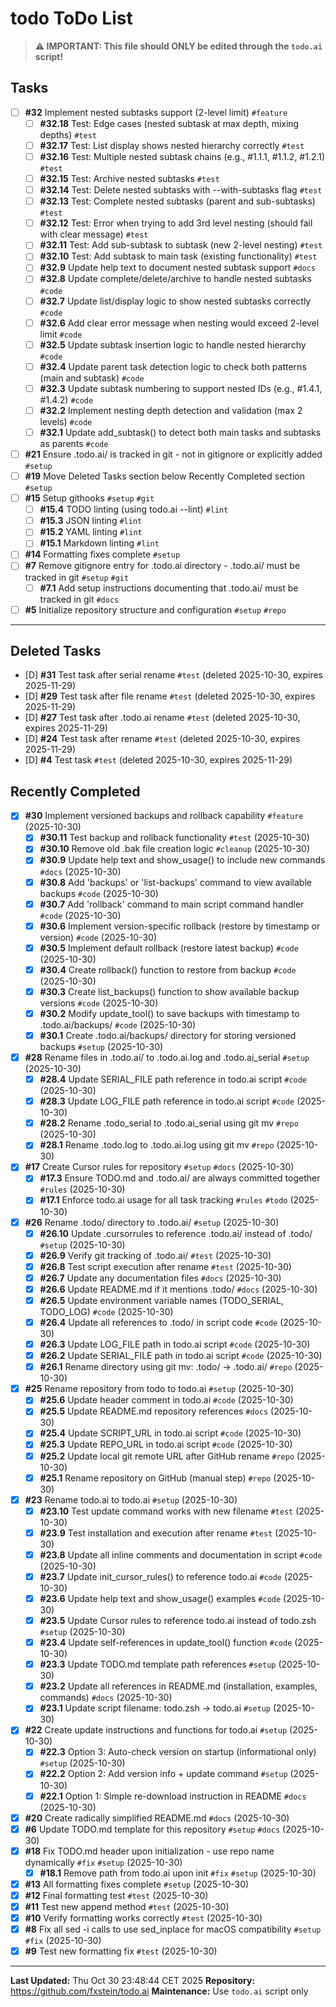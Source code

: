 # todo ToDo List

> **⚠️ IMPORTANT: This file should ONLY be edited through the `todo.ai` script!**

## Tasks
- [ ] **#32** Implement nested subtasks support (2-level limit) `#feature`
  - [ ] **#32.18** Test: Edge cases (nested subtask at max depth, mixing depths) `#test`
  - [ ] **#32.17** Test: List display shows nested hierarchy correctly `#test`
  - [ ] **#32.16** Test: Multiple nested subtask chains (e.g., #1.1.1, #1.1.2, #1.2.1) `#test`
  - [ ] **#32.15** Test: Archive nested subtasks `#test`
  - [ ] **#32.14** Test: Delete nested subtasks with --with-subtasks flag `#test`
  - [ ] **#32.13** Test: Complete nested subtasks (parent and sub-subtasks) `#test`
  - [ ] **#32.12** Test: Error when trying to add 3rd level nesting (should fail with clear message) `#test`
  - [ ] **#32.11** Test: Add sub-subtask to subtask (new 2-level nesting) `#test`
  - [ ] **#32.10** Test: Add subtask to main task (existing functionality) `#test`
  - [ ] **#32.9** Update help text to document nested subtask support `#docs`
  - [ ] **#32.8** Update complete/delete/archive to handle nested subtasks `#code`
  - [ ] **#32.7** Update list/display logic to show nested subtasks correctly `#code`
  - [ ] **#32.6** Add clear error message when nesting would exceed 2-level limit `#code`
  - [ ] **#32.5** Update subtask insertion logic to handle nested hierarchy `#code`
  - [ ] **#32.4** Update parent task detection logic to check both patterns (main and subtask) `#code`
  - [ ] **#32.3** Update subtask numbering to support nested IDs (e.g., #1.4.1, #1.4.2) `#code`
  - [ ] **#32.2** Implement nesting depth detection and validation (max 2 levels) `#code`
  - [ ] **#32.1** Update add_subtask() to detect both main tasks and subtasks as parents `#code`
- [ ] **#21** Ensure .todo.ai/ is tracked in git - not in gitignore or explicitly added `#setup`
- [ ] **#19** Move Deleted Tasks section below Recently Completed section `#setup`
- [ ] **#15** Setup githooks `#setup` `#git`
  - [ ] **#15.4** TODO linting (using todo.ai --lint) `#lint`
  - [ ] **#15.3** JSON linting `#lint`
  - [ ] **#15.2** YAML linting `#lint`
  - [ ] **#15.1** Markdown linting `#lint`
- [ ] **#14** Formatting fixes complete `#setup`
- [ ] **#7** Remove gitignore entry for .todo.ai directory - .todo.ai/ must be tracked in git `#setup` `#git`
  - [ ] **#7.1** Add setup instructions documenting that .todo.ai/ must be tracked in git `#docs`
- [ ] **#5** Initialize repository structure and configuration `#setup` `#repo`
------------------

## Deleted Tasks
- [D] **#31** Test task after serial rename `#test` (deleted 2025-10-30, expires 2025-11-29)
- [D] **#29** Test task after file rename `#test` (deleted 2025-10-30, expires 2025-11-29)
- [D] **#27** Test task after .todo.ai rename `#test` (deleted 2025-10-30, expires 2025-11-29)
- [D] **#24** Test task after rename `#test` (deleted 2025-10-30, expires 2025-11-29)
- [D] **#4** Test task `#test` (deleted 2025-10-30, expires 2025-11-29)

## Recently Completed
- [x] **#30** Implement versioned backups and rollback capability `#feature` (2025-10-30)
  - [x] **#30.11** Test backup and rollback functionality `#test` (2025-10-30)
  - [x] **#30.10** Remove old .bak file creation logic `#cleanup` (2025-10-30)
  - [x] **#30.9** Update help text and show_usage() to include new commands `#docs` (2025-10-30)
  - [x] **#30.8** Add 'backups' or 'list-backups' command to view available backups `#code` (2025-10-30)
  - [x] **#30.7** Add 'rollback' command to main script command handler `#code` (2025-10-30)
  - [x] **#30.6** Implement version-specific rollback (restore by timestamp or version) `#code` (2025-10-30)
  - [x] **#30.5** Implement default rollback (restore latest backup) `#code` (2025-10-30)
  - [x] **#30.4** Create rollback() function to restore from backup `#code` (2025-10-30)
  - [x] **#30.3** Create list_backups() function to show available backup versions `#code` (2025-10-30)
  - [x] **#30.2** Modify update_tool() to save backups with timestamp to .todo.ai/backups/ `#code` (2025-10-30)
  - [x] **#30.1** Create .todo.ai/backups/ directory for storing versioned backups `#setup` (2025-10-30)
- [x] **#28** Rename files in .todo.ai/ to .todo.ai.log and .todo.ai_serial `#setup` (2025-10-30)
  - [x] **#28.4** Update SERIAL_FILE path reference in todo.ai script `#code` (2025-10-30)
  - [x] **#28.3** Update LOG_FILE path reference in todo.ai script `#code` (2025-10-30)
  - [x] **#28.2** Rename .todo_serial to .todo.ai_serial using git mv `#repo` (2025-10-30)
  - [x] **#28.1** Rename .todo.log to .todo.ai.log using git mv `#repo` (2025-10-30)
- [x] **#17** Create Cursor rules for repository `#setup` `#docs` (2025-10-30)
  - [x] **#17.3** Ensure TODO.md and .todo.ai/ are always committed together `#rules` (2025-10-30)
  - [x] **#17.1** Enforce todo.ai usage for all task tracking `#rules` `#todo` (2025-10-30)
- [x] **#26** Rename .todo/ directory to .todo.ai/ `#setup` (2025-10-30)
  - [x] **#26.10** Update .cursorrules to reference .todo.ai/ instead of .todo/ `#setup` (2025-10-30)
  - [x] **#26.9** Verify git tracking of .todo.ai/ `#test` (2025-10-30)
  - [x] **#26.8** Test script execution after rename `#test` (2025-10-30)
  - [x] **#26.7** Update any documentation files `#docs` (2025-10-30)
  - [x] **#26.6** Update README.md if it mentions .todo/ `#docs` (2025-10-30)
  - [x] **#26.5** Update environment variable names (TODO_SERIAL, TODO_LOG) `#code` (2025-10-30)
  - [x] **#26.4** Update all references to .todo/ in script code `#code` (2025-10-30)
  - [x] **#26.3** Update LOG_FILE path in todo.ai script `#code` (2025-10-30)
  - [x] **#26.2** Update SERIAL_FILE path in todo.ai script `#code` (2025-10-30)
  - [x] **#26.1** Rename directory using git mv: .todo/ -> .todo.ai/ `#repo` (2025-10-30)
- [x] **#25** Rename repository from todo to todo.ai `#setup` (2025-10-30)
  - [x] **#25.6** Update header comment in todo.ai `#code` (2025-10-30)
  - [x] **#25.5** Update README.md repository references `#docs` (2025-10-30)
  - [x] **#25.4** Update SCRIPT_URL in todo.ai script `#code` (2025-10-30)
  - [x] **#25.3** Update REPO_URL in todo.ai script `#code` (2025-10-30)
  - [x] **#25.2** Update local git remote URL after GitHub rename `#repo` (2025-10-30)
  - [x] **#25.1** Rename repository on GitHub (manual step) `#repo` (2025-10-30)
- [x] **#23** Rename todo.ai to todo.ai `#setup` (2025-10-30)
  - [x] **#23.10** Test update command works with new filename `#test` (2025-10-30)
  - [x] **#23.9** Test installation and execution after rename `#test` (2025-10-30)
  - [x] **#23.8** Update all inline comments and documentation in script `#code` (2025-10-30)
  - [x] **#23.7** Update init_cursor_rules() to reference todo.ai `#code` (2025-10-30)
  - [x] **#23.6** Update help text and show_usage() examples `#code` (2025-10-30)
  - [x] **#23.5** Update Cursor rules to reference todo.ai instead of todo.zsh `#setup` (2025-10-30)
  - [x] **#23.4** Update self-references in update_tool() function `#code` (2025-10-30)
  - [x] **#23.3** Update TODO.md template path references `#setup` (2025-10-30)
  - [x] **#23.2** Update all references in README.md (installation, examples, commands) `#docs` (2025-10-30)
  - [x] **#23.1** Update script filename: todo.zsh -> todo.ai `#setup` (2025-10-30)
- [x] **#22** Create update instructions and functions for todo.ai `#setup` (2025-10-30)
  - [x] **#22.3** Option 3: Auto-check version on startup (informational only) `#setup` (2025-10-30)
  - [x] **#22.2** Option 2: Add version info + update command `#setup` (2025-10-30)
  - [x] **#22.1** Option 1: Simple re-download instruction in README `#docs` (2025-10-30)
- [x] **#20** Create radically simplified README.md `#docs` (2025-10-30)
- [x] **#6** Update TODO.md template for this repository `#setup` `#docs` (2025-10-30)
- [x] **#18** Fix TODO.md header upon initialization - use repo name dynamically `#fix` `#setup` (2025-10-30)
  - [x] **#18.1** Remove path from todo.ai upon init `#fix` `#setup` (2025-10-30)
- [x] **#13** All formatting fixes complete `#setup` (2025-10-30)
- [x] **#12** Final formatting test `#test` (2025-10-30)
- [x] **#11** Test new append method `#test` (2025-10-30)
- [x] **#10** Verify formatting works correctly `#test` (2025-10-30)
- [x] **#8** Fix all sed -i calls to use sed_inplace for macOS compatibility `#setup` `#fix` (2025-10-30)
- [x] **#9** Test new formatting fix `#test` (2025-10-30)

---

**Last Updated:** Thu Oct 30 23:48:44 CET 2025
**Repository:** https://github.com/fxstein/todo.ai 
**Maintenance:** Use `todo.ai` script only

